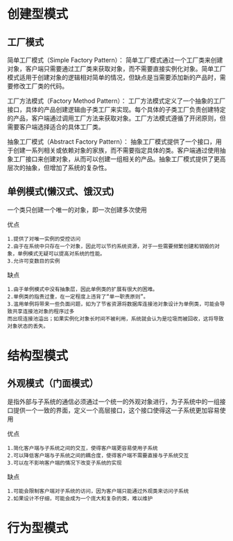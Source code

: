 # 创建型模式

## 工厂模式
简单工厂模式（Simple Factory Pattern）：
简单工厂模式通过一个工厂类来创建对象，客户端只需要通过工厂类来获取对象，而不需要直接实例化对象。简单工厂模式适用于创建对象的逻辑相对简单的情况，但缺点是当需要添加新的产品时，需要修改工厂类的代码。

工厂方法模式（Factory Method Pattern）：
工厂方法模式定义了一个抽象的工厂接口，具体的产品创建逻辑由子类工厂来实现。每个具体的子类工厂负责创建特定的产品，客户端通过调用工厂方法来获取对象。工厂方法模式遵循了开闭原则，但需要客户端选择适合的具体工厂类。

抽象工厂模式（Abstract Factory Pattern）：
抽象工厂模式提供了一个接口，用于创建一系列相关或依赖对象的家族，而不需要指定具体的类。客户端通过使用抽象工厂接口来创建对象，从而可以创建一组相关的产品。抽象工厂模式提供了更高层次的抽象，但增加了系统的复杂性。

## 单例模式(懒汉式、饿汉式)
一个类只创建一个唯一的对象，即一次创建多次使用

优点
```
1.提供了对唯一实例的受控访问
2.由于在系统中只存在一个对象，因此可以节约系统资源，对于一些需要频繁创建和销毁的对象，单例模式无疑可以提高对系统的性能。
3.允许可变数目的实例
```
缺点
```
1.由于单例模式中没有抽象层，因此单例类的扩展有很大的困难。
2.单例类的指责过重，在一定程度上违背了“单一职责原则”。
3.滥用单例将带来一些负面问题，如为了节省资源将数据库连接池对象设计为单例类，可能会导致共享连接池对象的程序过多
而出现连接池溢出；如果实例化对象长时间不被利用，系统就会认为是垃圾而被回收，这将导致对象状态的丢失。
```
# 结构型模式
## 外观模式（门面模式）
是指外部与子系统的通信必须通过一个统一的外观对象进行，为子系统中的一组接口提供一个一致的界面，定义一个高层接口，这个接口使得这一子系统更加容易使用

优点
```
1.简化客户端与子系统之间的交互，使得客户端更容易使用子系统
2.可以降低客户端与子系统之间的耦合度，使得客户端不需要直接与子系统交互
3.可以在不影响客户端的情况下改变子系统的实现
```
缺点
```
1.可能会限制客户端对子系统的访问，因为客户端只能通过外观类来访问子系统
2.如果设计不仔细，可能会成为一个庞大和复杂的类，难以维护
```
# 行为型模式
## 

